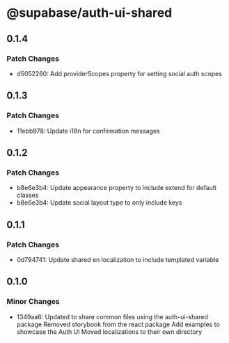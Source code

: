# @supabase/auth-ui-shared

## 0.1.4

### Patch Changes

- d5052260: Add providerScopes property for setting social auth scopes

## 0.1.3

### Patch Changes

- 11ebb978: Update i18n for confirmation messages

## 0.1.2

### Patch Changes

- b8e6e3b4: Update appearance property to include extend for default classes
- b8e6e3b4: Update social layout type to only include keys

## 0.1.1

### Patch Changes

- 0d794741: Update shared en localization to include templated variable

## 0.1.0

### Minor Changes

- 1349aa6: Updated to share common files using the auth-ui-shared package
  Removed storybook from the react package
  Add examples to showcase the Auth UI
  Moved localizations to their own directory
